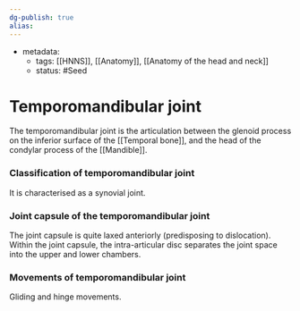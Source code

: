 ```yaml
---
dg-publish: true
alias:
---
```

- metadata:
	- tags: [[HNNS]], [[Anatomy]], [[Anatomy of the head and neck]]
	- status: #Seed 
# Temporomandibular joint
The temporomandibular joint is the articulation between the glenoid process on the inferior surface of the [[Temporal bone]], and the head of the condylar process of the [[Mandible]].
### Classification of temporomandibular joint
It is characterised as a synovial joint.
### Joint capsule of the temporomandibular joint
The joint capsule is quite laxed anteriorly (predisposing to dislocation).
Within the joint capsule, the intra-articular disc separates the joint space into the upper and lower chambers.
### Movements of temporomandibular joint
Gliding and hinge movements.